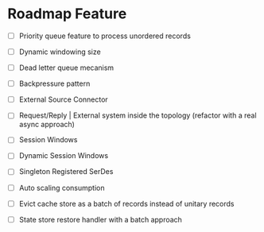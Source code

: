 # Roadmap Feature

- [ ] Priority queue feature to process unordered records
- [ ] Dynamic windowing size
- [ ] Dead letter queue mecanism
- [ ] Backpressure pattern
- [ ] External Source Connector
- [ ] Request/Reply | External system inside the topology (refactor with a real async approach)
- [ ] Session Windows
- [ ] Dynamic Session Windows
- [ ] Singleton Registered SerDes
- [ ] Auto scaling consumption


- [ ] Evict cache store as a batch of records instead of unitary records
- [ ] State store restore handler with a batch approach